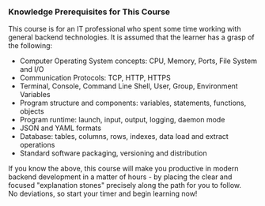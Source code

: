 ### Knowledge Prerequisites for This Course

This course is for an IT professional who spent some time working with general backend technologies. It is assumed that the learner has a grasp of the following:

- Computer Operating System concepts: CPU, Memory, Ports, File System and I/O
- Communication Protocols: TCP, HTTP, HTTPS
- Terminal, Console, Command Line Shell, User, Group, Environment Variables
- Program structure and components: variables, statements, functions, objects
- Program runtime: launch, input, output, logging, daemon mode
- JSON and YAML formats
- Database: tables, columns, rows, indexes, data load and extract operations
- Standard software packaging, versioning and distribution

If you know the above, this course will make you productive in modern backend development in a matter of hours - by placing the clear and focused "explanation stones" precisely along the path for you to follow. 
<br>
No deviations, so start your timer and begin learning now!